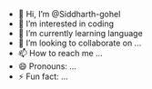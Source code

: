 - 👋 Hi, I’m @Siddharth-gohel
- 👀 I’m interested in coding 
- 🌱 I’m currently learning language 
- 💞️ I’m looking to collaborate on ...
- 📫 How to reach me ...
- 😄 Pronouns: ...
- ⚡ Fun fact: ...

<!---
Siddharth-gohel/Siddharth-gohel is a ✨ special ✨ repository because its `README.md` (this file) appears on your GitHub profile.
You can click the Preview link to take a look at your changes.
--->
